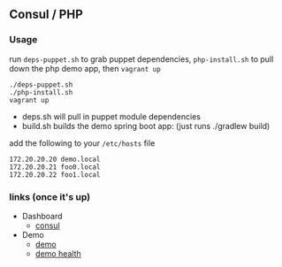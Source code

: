 ## Consul / PHP

### Usage

run `deps-puppet.sh` to grab puppet dependencies, `php-install.sh` to pull down the php demo app, then `vagrant up`

	./deps-puppet.sh
	./php-install.sh
	vagrant up

- deps.sh will pull in puppet module dependencies
- build.sh builds the demo spring boot app: (just runs ./gradlew build)

add the following to your `/etc/hosts` file

	172.20.20.20 demo.local
	172.20.20.21 foo0.local
	172.20.20.22 foo1.local


### links (once it's up)
- Dashboard
	- [consul](http://172.20.20.11:8500/ui/#/dc1/services)
- Demo
	- [demo](http://demo.local/api/demo)
	- [demo health](http://demo.local/api/health)


